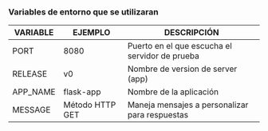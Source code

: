 ### Variables de entorno que se utilizaran
| VARIABLE   | EJEMPLO         | DESCRIPCIÓN                           |
|------------|------------------|---------------------------------------------|
| PORT       | 8080             | Puerto en el que escucha el servidor de prueba |
| RELEASE    | v0            | Nombre de version de server (app)          |
| APP_NAME | flask-app       | Nombre de la aplicación      |
| MESSAGE    | Método HTTP GET  | Maneja mensajes a personalizar para respuestas   |

